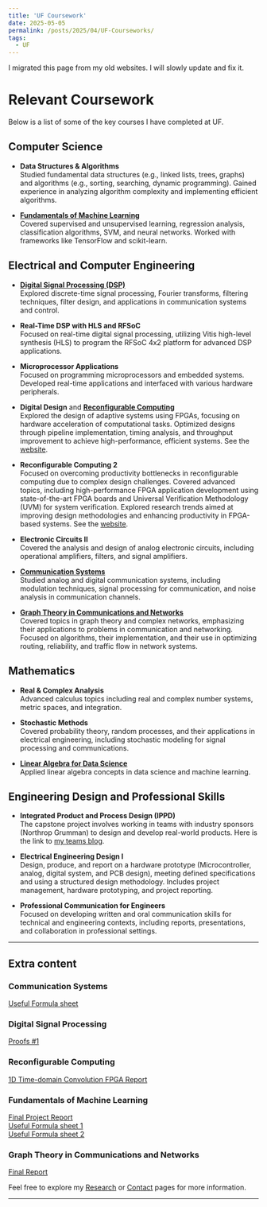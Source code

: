 ```yaml
---
title: 'UF Coursework'
date: 2025-05-05
permalink: /posts/2025/04/UF-Courseworks/
tags:
  - UF
---
```


I migrated this page from my old websites. I will slowly update and fix it. 

# Relevant Coursework
Below is a list of some of the key courses I have completed at UF. 

## Computer Science

- **Data Structures & Algorithms**  
  Studied fundamental data structures (e.g., linked lists, trees, graphs) and algorithms (e.g., sorting, searching, dynamic programming). Gained experience in analyzing algorithm complexity and implementing efficient algorithms.

- **[Fundamentals of Machine Learning](#fundamentals-of-machine-learning)**  
  Covered supervised and unsupervised learning, regression analysis, classification algorithms, SVM, and neural networks. Worked with frameworks like TensorFlow and scikit-learn.

## Electrical and Computer Engineering

- **[Digital Signal Processing (DSP)](#digital-signal-processing)**  
  Explored discrete-time signal processing, Fourier transforms, filtering techniques, filter design, and applications in communication systems and control.

- **Real-Time DSP with HLS and RFSoC**  
  Focused on real-time digital signal processing, utilizing Vitis high-level synthesis (HLS) to program the RFSoC 4x2 platform for advanced DSP applications.

- **Microprocessor Applications**  
  Focused on programming microprocessors and embedded systems. Developed real-time applications and interfaced with various hardware peripherals.

- **Digital Design** and **[Reconfigurable Computing](#reconfigurable-computing)** <!-- Hyperlink needs to be xxx-xxx. -->  
  Explored the design of adaptive systems using FPGAs, focusing on hardware acceleration of computational tasks. Optimized designs through pipeline implementation, timing analysis, and throughput improvement to achieve high-performance, efficient systems. See the [website](http://www.gstitt.ece.ufl.edu/courses/fall24/eel4720_5721/index.html).

- **Reconfigurable Computing 2**  
  Focused on overcoming productivity bottlenecks in reconfigurable computing due to complex design challenges. Covered advanced topics, including high-performance FPGA application development using state-of-the-art FPGA boards and Universal Verification Methodology (UVM) for system verification. Explored research trends aimed at improving design methodologies and enhancing productivity in FPGA-based systems. See the [website](http://www.gstitt.ece.ufl.edu/courses/eel6935/index.html).

- **Electronic Circuits II**  
  Covered the analysis and design of analog electronic circuits, including operational amplifiers, filters, and signal amplifiers.

- **[Communication Systems](#communication-systems)**  
  Studied analog and digital communication systems, including modulation techniques, signal processing for communication, and noise analysis in communication channels.

- **[Graph Theory in Communications and Networks](#graph-theory-in-communications-and-networks)**  
  Covered topics in graph theory and complex networks, emphasizing their applications to problems in communication and networking. Focused on algorithms, their implementation, and their use in optimizing routing, reliability, and traffic flow in network systems.

## Mathematics

- **Real & Complex Analysis**  
  Advanced calculus topics including real and complex number systems, metric spaces, and integration.

- **Stochastic Methods**  
  Covered probability theory, random processes, and their applications in electrical engineering, including stochastic modeling for signal processing and communications.

- **[Linear Algebra for Data Science](https://people.clas.ufl.edu/hwagner/mas-4115-linear-algebra-for-data-science/)**  
  Applied linear algebra concepts in data science and machine learning.

## Engineering Design and Professional Skills

- **Integrated Product and Process Design (IPPD)** <br>
  The capstone project involves working in teams with industry sponsors (Northrop Grumman) to design and develop real-world products. Here is the link to [my teams blog](https://www.ippd.ufl.edu/blogs/ay2425team09/).

- **Electrical Engineering Design I**  
  Design, produce, and report on a hardware prototype (Microcontroller, analog, digital system, and PCB design), meeting defined specifications and using a structured design methodology. Includes project management, hardware prototyping, and project reporting. 

- **Professional Communication for Engineers**  
  Focused on developing written and oral communication skills for technical and engineering contexts, including reports, presentations, and collaboration in professional settings.

---
## Extra content

### Communication Systems
[Useful Formula sheet](/posts/2024/04/Comm-final-exam/)

### Digital Signal Processing
[Proofs #1](/posts/2023/10/DSP-notes-1/)

### Reconfigurable Computing
[1D Time-domain Convolution FPGA Report](/posts/2024/12/Reconfig-final-project/)

### Fundamentals of Machine Learning
[Final Project Report](/posts/2024/05/FML-final-exam/) <br>
[Useful Formula sheet 1](/posts/2024/05/FML-final-exam/) <br>
[Useful Formula sheet 2](/posts/2024/05/FML-final-exam/)

### Graph Theory in Communications and Networks
[Final Report](/posts/2025/04/Graph-theory-final-report/)

Feel free to explore my [Research](/cv/#research-interest) or [Contact](/posts/2100/09/Contact/) pages for more information.

------